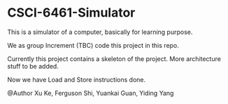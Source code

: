 # CSCI-6461-Simulator
This is a simulator of a computer, basically for learning purpose.

We as group Increment (TBC) code this project in this repo.

Currently this project contains a skeleton of the project. More architecture stuff to be added.

Now we have Load and Store instructions done.

@Author Xu Ke, Ferguson Shi, Yuankai Guan, Yiding Yang
